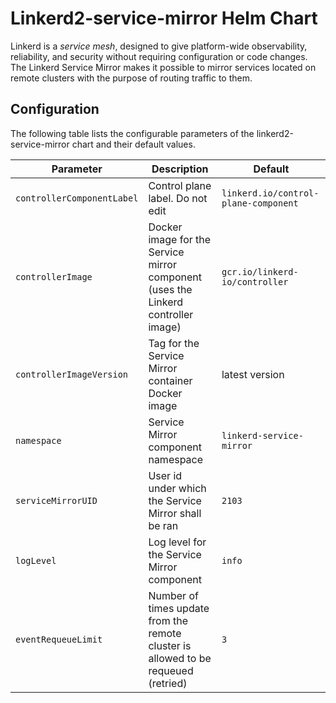 
# Linkerd2-service-mirror Helm Chart

Linkerd is a *service mesh*, designed to give platform-wide observability,
reliability, and security without requiring configuration or code changes. The
Linkerd Service Mirror makes it possible to mirror services located on remote
clusters with the purpose of routing traffic to them.

## Configuration

The following table lists the configurable parameters of the
linkerd2-service-mirror chart and their default values.

| Parameter                            | Description                                                                       | Default                       |
|--------------------------------------|-----------------------------------------------------------------------------------|-------------------------------|
|`controllerComponentLabel`            | Control plane label. Do not edit                                                  | `linkerd.io/control-plane-component`|
|`controllerImage`                     | Docker image for the Service mirror component (uses the Linkerd controller image) |`gcr.io/linkerd-io/controller`|
|`controllerImageVersion`              | Tag for the Service Mirror container Docker image                                 |latest version|
|`namespace`                           | Service Mirror component namespace                                                |`linkerd-service-mirror`|
|`serviceMirrorUID`                    | User id under which the Service Mirror shall be ran                               |`2103`|
|`logLevel`                            | Log level for the Service Mirror component                                        |`info`|
|`eventRequeueLimit`                   | Number of times update from the remote cluster is allowed to be requeued (retried)|`3`|
